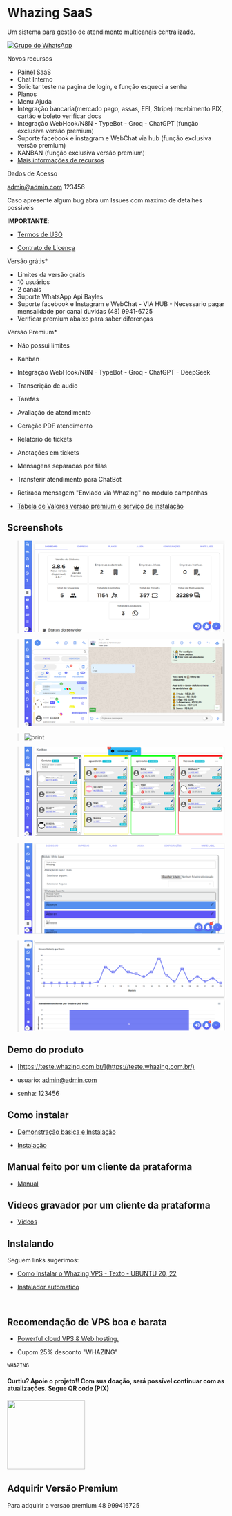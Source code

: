 # Whazing SaaS

Um sistema para gestão de atendimento multicanais centralizado.

[![Grupo do WhatsApp](https://img.shields.io/badge/WhatsApp-Grupo%20Whazing-brightgreen.svg)](https://chat.whatsapp.com/KAk11eaAfRu6Bp13wQX6MB)

Novos recursos
- Painel SaaS
- Chat Interno
- Solicitar teste na pagina de login, e função esqueci a senha
- Planos
- Menu Ajuda
- Integração bancaria(mercado pago, assas, EFI, Stripe) recebimento PIX, cartão e boleto verificar docs
- Integração WebHook/N8N - TypeBot - Groq - ChatGPT (função exclusiva versão premium)
- Suporte facebook e instagram  e WebChat via hub (função exclusiva versão premium)
- KANBAN (função exclusiva versão premium)
- [Mais informações de recursos](docs/recursos.md)

Dados de Acesso

admin@admin.com
123456

Caso apresente algum bug abra um Issues com maximo de detalhes possiveis

**IMPORTANTE**: 

- [Termos de USO](docs/TermosdeUso.md)

- [Contrato de Licença](docs/contratodelicenca.md)



Versão grátis*

- Limites da versão grátis 
- 10 usuários
- 2 canais
- Suporte WhatsApp Api Bayles
- Suporte facebook e Instagram  e WebChat - VIA HUB - Necessario pagar mensalidade por canal duvidas (48) 9941-6725
- Verificar premium abaixo para saber diferenças

Versão Premium*

- Não possui limites
- Kanban
- Integração WebHook/N8N - TypeBot - Groq - ChatGPT - DeepSeek
- Transcrição de audio
- Tarefas
- Avaliação de atendimento
- Geração PDF atendimento
- Relatorio de tickets
- Anotações em tickets
- Mensagens separadas por filas
- Transferir atendimento para ChatBot
- Retirada mensagem "Enviado via Whazing" no modulo campanhas

-  [Tabela de Valores versão premium e serviço de instalação](docs/TabeladeValores.md)

## Screenshots
>![print](screenshots/saas.png) 

>![print](screenshots/atendimento.png)

>![print](screenshots/solicitarteste.png)

>![print](screenshots/kanban.png)

>![print](screenshots/white.png)

>![print](screenshots/dashboard.png)


## Demo do produto

-  [https://teste.whazing.com.br/](https://teste.whazing.com.br/)

- usuario: admin@admin.com
- senha: 123456

## Como instalar

-  [Demonstração basica e Instalação](https://www.youtube.com/watch?v=RMztcAwRjxQ)

-  [Instalação](https://youtu.be/3vsXNyGxo58?si=sjnyqHtKgyfSJX7_)

## Manual feito por um cliente da prataforma

-  [Manual](https://ajuda.super-zapp.com.br/)

## Videos gravador por um cliente da prataforma

-  [Videos](https://www.youtube.com/@ZAPPRO-z4i/videos)
 
## Instalando
Seguem links sugerimos:

-  [Como Instalar o Whazing VPS - Texto - UBUNTU 20, 22](docs/INSTALL_VPS_UBUNTU_20_22.md)

-  [Instalador automatico](https://github.com/cleitonme/Whazing-SaaS.instalador)
<br/>


## Recomendação de VPS boa e barata

-  [Powerful cloud VPS & Web hosting.](https://control.peramix.com/?affid=58)

- Cupom 25% desconto "WHAZING"

```bash
WHAZING
```

#### Curtiu? Apoie o projeto!! Com sua doação, será possível continuar com as atualizações. Segue QR code (PIX)  

[<img src="donate.jpg" height="160" width="180"/>](donate.jpg)

## Adquirir Versão Premium
Para adquirir a versao premium 48 999416725
